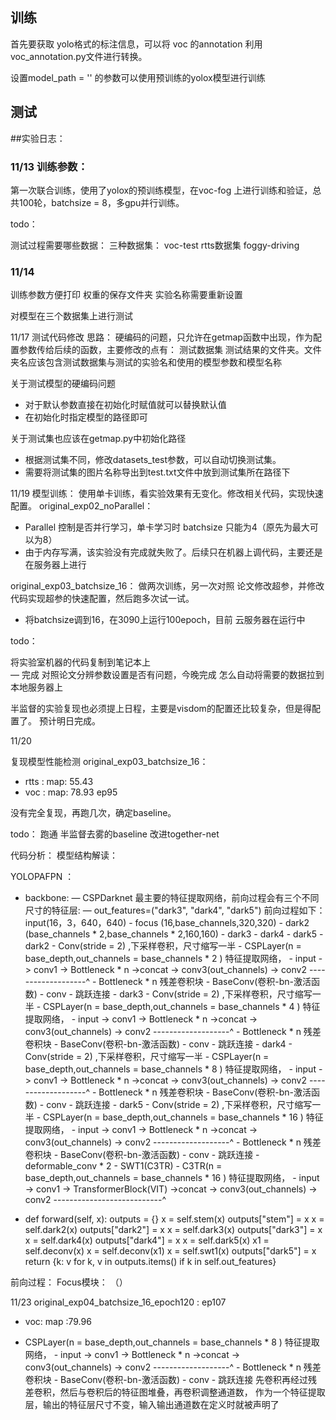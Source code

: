 ## 训练

首先要获取 yolo格式的标注信息，可以将 voc 的annotation 利用 voc_annotation.py文件进行转换。

设置model_path = '' 的参数可以使用预训练的yolox模型进行训练







## 测试

##实验日志：
### 11/13 训练参数：
第一次联合训练，使用了yolox的预训练模型，在voc-fog 上进行训练和验证，总共100轮，batchsize = 8，多gpu并行训练。

todo：

测试过程需要哪些数据：
三种数据集：
voc-test
rtts数据集
foggy-driving


### 11/14

训练参数方便打印
权重的保存文件夹
实验名称需要重新设置

对模型在三个数据集上进行测试



11/17 测试代码修改
思路：
硬编码的问题，只允许在getmap函数中出现，作为配置参数传给后续的函数，主要修改的点有：
测试数据集
测试结果的文件夹。文件夹名应该包含测试数据集与测试的实验名和使用的模型参数和模型名称

关于测试模型的硬编码问题 
 - 对于默认参数直接在初始化时赋值就可以替换默认值
 - 在初始化时指定模型的路径即可

关于测试集也应该在getmap.py中初始化路径
- 根据测试集不同，修改datasets_test参数，可以自动切换测试集。
- 需要将测试集的图片名称导出到test.txt文件中放到测试集所在路径下

11/19
模型训练：
使用单卡训练，看实验效果有无变化。修改相关代码，实现快速配置。
original_exp02_noParallel：
-  Parallel 控制是否并行学习，单卡学习时 batchsize 只能为4（原先为最大可以为8）
-  由于内存写满，该实验没有完成就失败了。后续只在机器上调代码，主要还是在服务器上进行

original_exp03_batchsize_16：
做两次训练，另一次对照 论文修改超参，并修改代码实现超参的快速配置，然后跑多次试一试。
 - 将batchsize调到16，在3090上运行100epoch，目前 云服务器在运行中
 
 todo：

 将实验室机器的代码复制到笔记本上  
 — 完成
 对照论文分辨参数设置是否有问题，今晚完成
 怎么自动将需要的数据拉到本地服务器上
 
 
 半监督的实验复现也必须提上日程，主要是visdom的配置还比较复杂，但是得配置了。
 预计明日完成。

11/20

复现模型性能检测
original_exp03_batchsize_16：
- rtts : map: 55.43
- voc : map: 78.93 ep95

没有完全复现，再跑几次，确定baseline。

todo：
跑通 半监督去雾的baseline 
改进together-net


代码分析：
模型结构解读：

YOLOPAFPN ：
- backbone: 
    — CSPDarknet 最主要的特征提取网络，前向过程会有三个不同尺寸的特征层:
        — out_features=("dark3", "dark4", "dark5")
        前向过程如下：input(16，3，640，640)
           - focus (16,base_channels,320,320)
           - dark2 (base_channels * 2,base_channels * 2,160,160)
           - dark3 
           - dark4
           - dark5
        - dark2
            - Conv(stride = 2) ,下采样卷积，尺寸缩写一半
            -  CSPLayer(n = base_depth,out_channels = base_channels * 2 ) 特征提取网络，
                - input -> conv1 -> Bottleneck * n ->concat -> conv3(out_channels)
                        -> conv2 -------------------^
                - Bottleneck * n 残差卷积块
                    - BaseConv(卷积-bn-激活函数)
                    - conv
                    - 跳跃连接
        - dark3
            - Conv(stride = 2) ,下采样卷积，尺寸缩写一半
            -  CSPLayer(n = base_depth,out_channels = base_channels * 4 ) 特征提取网络，
                - input -> conv1 -> Bottleneck * n ->concat -> conv3(out_channels)
                        -> conv2 -------------------^
                - Bottleneck * n 残差卷积块
                    - BaseConv(卷积-bn-激活函数)
                    - conv
                    - 跳跃连接
        - dark4
            - Conv(stride = 2) ,下采样卷积，尺寸缩写一半
            -  CSPLayer(n = base_depth,out_channels = base_channels * 8 ) 特征提取网络，
                - input -> conv1 -> Bottleneck * n ->concat -> conv3(out_channels)
                        -> conv2 -------------------^
                - Bottleneck * n 残差卷积块
                    - BaseConv(卷积-bn-激活函数)
                    - conv
                    - 跳跃连接
        - dark5
            - Conv(stride = 2) ,下采样卷积，尺寸缩写一半
            -  CSPLayer(n = base_depth,out_channels = base_channels * 16 ) 特征提取网络，
                - input -> conv1 -> Bottleneck * n ->concat -> conv3(out_channels)
                        -> conv2 -------------------^
                - Bottleneck * n 残差卷积块
                    - BaseConv(卷积-bn-激活函数)
                    - conv
                    - 跳跃连接
        - deformable_conv * 2
        - SWT1(C3TR)
            -  C3TR(n = base_depth,out_channels = base_channels * 16 ) 特征提取网络，
                - input -> conv1 -> TransformerBlock(VIT) ->concat -> conv3(out_channels)
                        -> conv2 ---------------------------^
                
                    
- def forward(self, x):
    outputs = {}
    x = self.stem(x)
    outputs["stem"] = x
    x = self.dark2(x)
    outputs["dark2"] = x
    x = self.dark3(x)
    outputs["dark3"] = x
    x = self.dark4(x)
    outputs["dark4"] = x
    x = self.dark5(x)
    x1 = self.deconv(x)
    x = self.deconv(x1)
    x = self.swt1(x)
    outputs["dark5"] = x  
    return {k: v for k, v in outputs.items() if k in self.out_features}
                
           




前向过程：
Focus模块：
（）

11/23
original_exp04_batchsize_16_epoch120 : ep107 
- voc: map :79.96

 -  CSPLayer(n = base_depth,out_channels = base_channels * 8 ) 特征提取网络，
                - input -> conv1 -> Bottleneck * n ->concat -> conv3(out_channels)
                        -> conv2 -------------------^
                - Bottleneck * n 残差卷积块
                    - BaseConv(卷积-bn-激活函数)
                    - conv
                    - 跳跃连接
    先卷积再经过残差卷积，然后与卷积后的特征图堆叠，再卷积调整通道数，
    作为一个特征提取层，输出的特征层尺寸不变，输入输出通道数在定义时就被声明了
